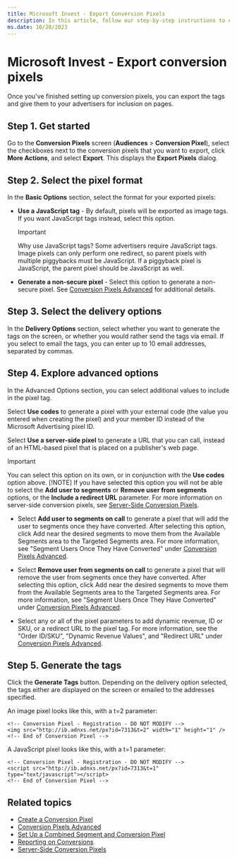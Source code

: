 ```yaml
---
title: Microsoft Invest - Export Conversion Pixels
description: In this article, follow our step-by-step instructions to export conversion pixel tags after setting up conversion pixels.
ms.date: 10/28/2023
---
```


# Microsoft Invest - Export conversion pixels

Once you've finished setting up conversion pixels, you can export the tags and give them to your advertisers for inclusion on pages.

## Step 1. Get started

Go to the **Conversion Pixels** screen (**Audiences** > **Conversion Pixel**), select the checkboxes next to the conversion pixels that you want to export, click **More Actions**, and select **Export**. This displays the **Export Pixels** dialog.

## Step 2. Select the pixel format

In the **Basic Options** section, select the format for your exported pixels:

- **Use a JavaScript tag** - By default, pixels will be exported as image tags. If you want JavaScript tags instead, select this option.
  
  > [!IMPORTANT]
  > Why use JavaScript tags? Some advertisers require JavaScript tags. Image pixels can only perform one redirect, so parent pixels with multiple piggybacks must be JavaScript. If a piggyback pixel is JavaScript, the parent pixel should be JavaScript as well.
  
- **Generate a non-secure pixel** - Select this option to generate a non-secure pixel. See [Conversion Pixels Advanced](conversion-pixels-advanced.md) for additional details.

## Step 3. Select the delivery options

In the **Delivery Options** section, select whether you want to generate the tags on the screen, or whether you would rather send the tags via email. If you select to email the tags, you can enter up to 10 email addresses, separated by commas.

## Step 4. Explore advanced options

In the Advanced Options section, you can select additional values to include in the pixel tag.

Select **Use codes** to generate a pixel with your external code (the value you entered when creating the pixel) and your member ID instead of the Microsoft Advertising pixel ID.

Select **Use a server-side pixel** to generate a URL that you can call, instead of an HTML-based pixel that is placed on a publisher's web page.

> [!IMPORTANT]
> You can select this option on its own, or in conjunction with the **Use codes** option above.
> [!NOTE]
> If you have selected this option you will not be able to select the **Add user to segments** or **Remove user from segments** options, or the **Include a redirect URL** parameter. For more information on server-side conversion pixels, see [Server-Side Conversion Pixels](server-side-conversion-pixels.md).

- Select **Add user to segments on call** to generate a pixel that will add the user to segments once they have converted. After selecting this option, click Add near the desired segments to move them from the Available Segments area to the Targeted Segments area. For more information, see "Segment Users Once They Have Converted" under [Conversion Pixels Advanced](conversion-pixels-advanced.md).

- Select **Remove user from segments on call** to generate a pixel that will remove the user from segments once they have converted. After selecting this option, click Add near the desired segments to move them from the Available Segments area to the Targeted Segments area. For more information, see "Segment Users Once They Have Converted" under [Conversion Pixels Advanced](conversion-pixels-advanced.md).

- Select any or all of the pixel parameters to add dynamic revenue, ID or SKU, or a redirect URL to the pixel tag. For more information, see the "Order ID/SKU", "Dynamic Revenue Values", and "Redirect URL" under [Conversion Pixels Advanced](conversion-pixels-advanced.md).

## Step 5. Generate the tags

Click the **Generate Tags** button. Depending on the delivery option selected, the tags either are displayed on the screen or emailed to the addresses specified.

An image pixel looks like this, with a t=2 parameter:

``` pre
<!-- Conversion Pixel - Registration - DO NOT MODIFY --> 
<img src="http://ib.adnxs.net/px?id=7313&t=2" width="1" height="1" /> 
<!-- End of Conversion Pixel --> 
```

A JavaScript pixel looks like this, with a t=1 parameter:

``` pre
<!-- Conversion Pixel - Registration - DO NOT MODIFY --> 
<script src="http://ib.adnxs.net/px?id=7313&t=1" type="text/javascript"></script>
<!-- End of Conversion Pixel --> 
```

## Related topics

- [Create a Conversion Pixel](create-a-conversion-pixel.md)
- [Conversion Pixels Advanced](conversion-pixels-advanced.md)
- [Set Up a Combined Segment and Conversion Pixel](set-up-a-combined-segment-and-conversion-pixel.md)
- [Reporting on Conversions](reporting-on-conversions.md)
- [Server-Side Conversion Pixels](server-side-conversion-pixels.md)
